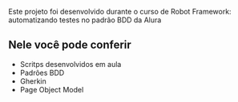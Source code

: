 Este projeto foi desenvolvido durante o curso de Robot Framework: automatizando testes no padrão BDD da Alura

## Nele você pode conferir

- Scritps desenvolvidos em aula
- Padrões BDD
- Gherkin
- Page Object Model
